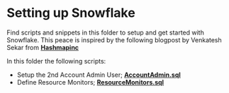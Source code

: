# Setting up Snowflake

Find scripts and snippets in this folder to setup and get started with Snowflake. This peace is inspired by the following blogpost by Venkatesh Sekar from [**Hashmapinc**](https://medium.com/hashmapinc/heres-your-day-1-and-2-checklist-for-snowflake-adoption-e0e7ff8f105a)

In this folder the following scripts:

* Setup the 2nd Account Admin User; [**AccountAdmin.sql**](https://github.com/daanalytics/snowflake/blob/master/setup/AccountAdmin.sql)
* Define Resource Monitors; [**ResourceMonitors.sql**](https://github.com/daanalytics/snowflake/blob/master/setup/ResourceMonitors.sql)
